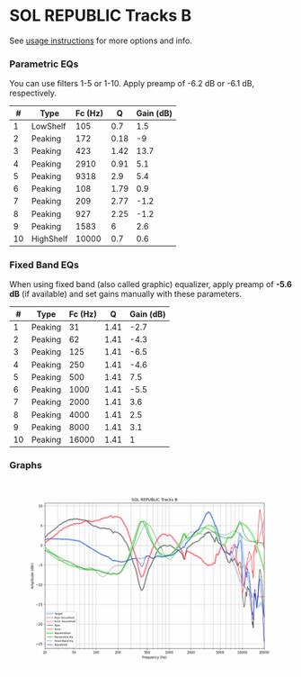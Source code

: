 # SOL REPUBLIC Tracks B
See [usage instructions](https://github.com/jaakkopasanen/AutoEq#usage) for more options and info.

### Parametric EQs
You can use filters 1-5 or 1-10. Apply preamp of -6.2 dB or -6.1 dB, respectively.

|   # | Type      |   Fc (Hz) |    Q |   Gain (dB) |
|-----|-----------|-----------|------|-------------|
|   1 | LowShelf  |       105 | 0.7  |         1.5 |
|   2 | Peaking   |       172 | 0.18 |        -9   |
|   3 | Peaking   |       423 | 1.42 |        13.7 |
|   4 | Peaking   |      2910 | 0.91 |         5.1 |
|   5 | Peaking   |      9318 | 2.9  |         5.4 |
|   6 | Peaking   |       108 | 1.79 |         0.9 |
|   7 | Peaking   |       209 | 2.77 |        -1.2 |
|   8 | Peaking   |       927 | 2.25 |        -1.2 |
|   9 | Peaking   |      1583 | 6    |         2.6 |
|  10 | HighShelf |     10000 | 0.7  |         0.6 |

### Fixed Band EQs
When using fixed band (also called graphic) equalizer, apply preamp of **-5.6 dB** (if available) and set gains manually with these parameters.

|   # | Type    |   Fc (Hz) |    Q |   Gain (dB) |
|-----|---------|-----------|------|-------------|
|   1 | Peaking |        31 | 1.41 |        -2.7 |
|   2 | Peaking |        62 | 1.41 |        -4.3 |
|   3 | Peaking |       125 | 1.41 |        -6.5 |
|   4 | Peaking |       250 | 1.41 |        -4.6 |
|   5 | Peaking |       500 | 1.41 |         7.5 |
|   6 | Peaking |      1000 | 1.41 |        -5.5 |
|   7 | Peaking |      2000 | 1.41 |         3.6 |
|   8 | Peaking |      4000 | 1.41 |         2.5 |
|   9 | Peaking |      8000 | 1.41 |         3.1 |
|  10 | Peaking |     16000 | 1.41 |         1   |

### Graphs
![](./SOL%20REPUBLIC%20Tracks%20B.png)
